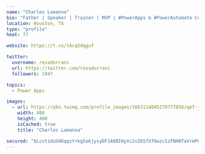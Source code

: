 ```yaml
---
name: "Charles Lamanna"
bio: "Father | Speaker | Trainer | MVP | #PowerApps & #PowerAutomate Community Super User | YouTuber Right-pointing triangle http://youtube.com/c/rezadorrani | Learn - Share - Clockwise rightwards and leftwards open circle arrows"
location: Houston, TX
type: "profile"
heat: 77

website: https://t.co/tAcqSdqguf

twitter:
  username: rezadorrani
  url: https://twitter.com/rezadorrani
  followers: 1947

topics:
  - Power Apps

images:
  - url: https://pbs.twimg.com/profile_images/1063114045270777856/qeT-jpWr_400x400.jpg
    width: 400
    height: 400
    isCached: true
    title: "Charles Lamanna"

secured: "bLcvtiduU4KqqsY+kg5okjysyDF1A0BI0yVc2xZ6SfXfOwzcSzFNH0TaVrmPnoFehRU7y408thGAIjbqfGC/SyaR8PBgHVBiUeHepbwxzE/z9UCUohxIZLCSN0NJpjOnJ/qDwwnaSDpk22GJ34sw9yHLuAdzDQMkS+o1V/VolGqoZeNZqwaAOdFzrTo0mi+CE531c3qsgYA1OyqhAHVJ1LSZ3JDpS93rCx/HAL+sjh9N86tfDtjwrKdL190RVPk1WSuG4qdgbB+ttLwW4aY3RvkplMmr1SVSzyxjEWw64FW2bq/o5/NCtrdZ9fDh4xEPpZ4GUYNwig4kZcYMw55zlFmHTy8w0dN6hRp/T4fuII3keHR8DqI3BZsVKQhIm1EGZ3h2/kk30KOAHwQCAL4fCWq1DI5+3WszZvcev12LTP0=;6RoBrZHSmY60g+Qo9l/9iA=="
---
```


